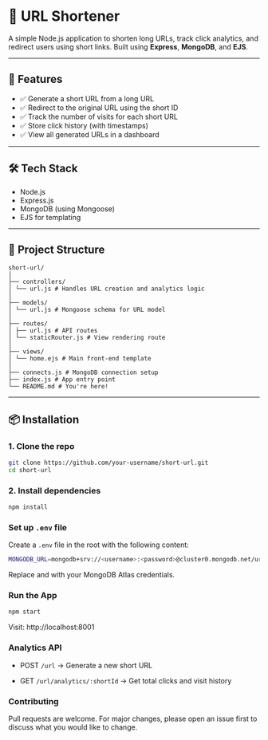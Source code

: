 # 🔗 URL Shortener

A simple Node.js application to shorten long URLs, track click analytics, and redirect users using short links. Built using **Express**, **MongoDB**, and **EJS**.

---

## 📌 Features

- ✅ Generate a short URL from a long URL
- ✅ Redirect to the original URL using the short ID
- ✅ Track the number of visits for each short URL
- ✅ Store click history (with timestamps)
- ✅ View all generated URLs in a dashboard

---

<!-- ## 🚀 Live Demo

You can run this project locally or deploy it on platforms like [Render](https://render.com/) or [Vercel](https://vercel.com/).

--- -->

## 🛠 Tech Stack

- Node.js
- Express.js
- MongoDB (using Mongoose)
- EJS for templating

---

## 📂 Project Structure

```
short-url/
│
├── controllers/
│ └── url.js # Handles URL creation and analytics logic
│
├── models/
│ └── url.js # Mongoose schema for URL model
│
├── routes/
│ ├── url.js # API routes
│ └── staticRouter.js # View rendering route
│
├── views/
│ └── home.ejs # Main front-end template
│
├── connects.js # MongoDB connection setup
├── index.js # App entry point
└── README.md # You're here!
```
---

## 📦 Installation

### 1. Clone the repo

```bash
git clone https://github.com/your-username/short-url.git
cd short-url
```

### 2. Install dependencies
```bash
npm install
```

### Set up ```.env``` file
Create a ```.env``` file in the root with the following content:

```bash
MONGODB_URL=mongodb+srv://<username>:<password>@cluster0.mongodb.net/urlshortener
```
Replace <username> and <password> with your MongoDB Atlas credentials.

### Run the App

```bash
npm start
```
Visit: http://localhost:8001

### Analytics API

- POST ```/url``` → Generate a new short URL

- GET ```/url/analytics/:shortId``` → Get total clicks and visit history


### Contributing
Pull requests are welcome. For major changes, please open an issue first to discuss what you would like to change.